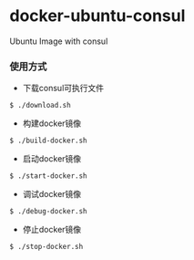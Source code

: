# docker-ubuntu-consul

Ubuntu Image with consul

### 使用方式

* 下载consul可执行文件

```
$ ./download.sh
```

* 构建docker镜像

```
$ ./build-docker.sh
```

* 启动docker镜像


```
$ ./start-docker.sh
```

* 调试docker镜像

```
$ ./debug-docker.sh
```

* 停止docker镜像

```
$ ./stop-docker.sh
```

